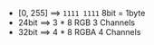 * [0, 255]     ==> `1111 1111`   8bit = 1byte
* 24bit   ==> 3 * 8   RGB      3 Channels
* 32bit   ==> 4 * 8   RGBA     4 Channels